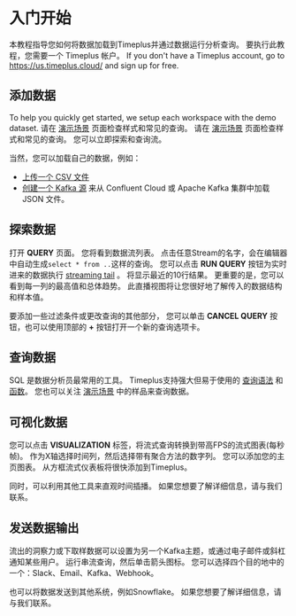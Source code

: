 # 入门开始

本教程指导您如何将数据加载到Timeplus并通过数据运行分析查询。 要执行此教程，您需要一个 Timeplus 帐户。 If you don't have a Timeplus account, go to https://us.timeplus.cloud/ and sign up for free.

## 添加数据

To help you quickly get started, we setup each workspace with the demo dataset. 请在 [演示场景](usecases) 页面检查样式和常见的查询。 请在 [演示场景](usecases) 页面检查样式和常见的查询。 您可以立即探索和查询流。

当然，您可以加载自己的数据，例如：

* [上传一个 CSV 文件](ingestion#load-sample-streaming-data)
* [创建一个 Kafka 源](ingestion#kafka) 来从 Confluent Cloud 或 Apache Kafka 集群中加载 JSON 文件。

## 探索数据

打开 **QUERY** 页面。 您将看到数据流列表。 点击任意Stream的名字，会在编辑器中自动生成`select * from ..`这样的查询。 您可以点击 **RUN QUERY** 按钮为实时进来的数据执行 [streaming tail](query-syntax#streaming-tailing) 。 将显示最近的10行结果。 更重要的是，您可以看到每一列的最高值和总体趋势。 此直播视图将让您很好地了解传入的数据结构和样本值。

要添加一些过滤条件或更改查询的其他部分， 您可以单击 **CANCEL QUERY** 按钮，也可以使用顶部的 **+** 按钮打开一个新的查询选项卡。

## 查询数据

SQL 是数据分析员最常用的工具。 Timeplus支持强大但易于使用的 [查询语法](query-syntax) 和 [函数](functions)。 您也可以关注 [演示场景](usecases) 中的样品来查询数据。

## 可视化数据

您可以点击 **VISUALIZATION** 标签，将流式查询转换到带高FPS的流式图表(每秒帧)。 作为X轴选择时间列，然后选择带有聚合方法的数字列。 您可以添加您的主页图表。 从方框流式仪表板将很快添加到Timeplus。

同时，可以利用其他工具来直观时间插播。 如果您想要了解详细信息，请与我们联系。

## 发送数据输出

流出的洞察力或下取样数据可以设置为另一个Kafka主题，或通过电子邮件或斜杠通知某些用户。 运行串流查询，然后单击箭头图标。 您可以选择四个目的地中的一个：Slack、Email、Kafka、Webhook。

也可以将数据发送到其他系统，例如Snowflake。 如果您想要了解详细信息，请与我们联系。
